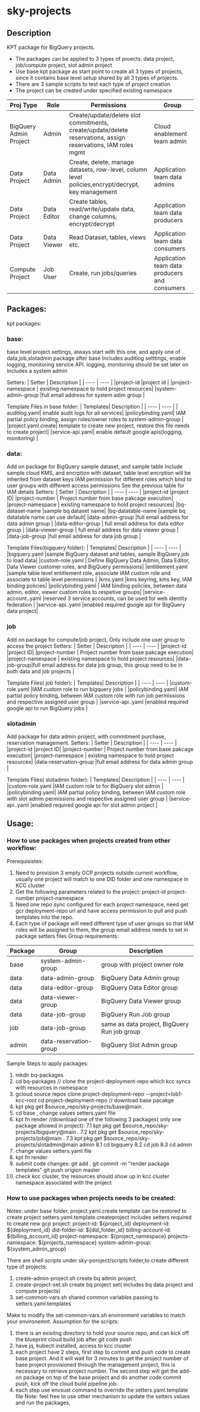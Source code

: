 # sky-projects

## Description
KPT package for BigQuery projects.

* The packages can be applied to 3 types of proects: data project, job/compute project, slot admin project
* Use base kpt package as start point to create all 3 types of projects, since it contains base level setup shared by all 3 types of projects. 
* There are 3 sample scripts to test each type of project creation
* The project can be created under specified existing namespace

| Proj Type     | Role | Permissions | Group |
| ---        |    ----   | ----   | ----   | 
|BigQuery Admin Project  | Admin   |Create/update/delete slot commitments, create/update/delete reservations, assign reservations, IAM roles mgmt |Cloud enablement team admin  | 
|Data Project  | Data Admin |Create, delete, manage datasets, row-level, column level policies,encrypt/decrypt, key management  | Application team data admins   |
|Data Project  |Data Editor  |Create tables, read/write/update data, change columns, encrypt/decrypt  |Application team data producers  |
|Data Project  | Data Viewer   |Read Dataset, tables, views etc.  |Application team data consumers |
|Compute Project  |Job User |Create, run jobs/queries   |Application team data producers and consumers |

## Packages:
kpt packages:
### base: 
base level project settings, always start with this one, and apply one of data,job,slotadmin package after base
Includes auditlog setttings, enable logging, monitoring service API. logging, monitoring should be set later on
Includes a system admin

Setters:
| Setter | Description |
|    ----   | ----   |
|project-id  |project id |
|project-namespace  | existing namespace to hold project resources|
|system-admin-group |full email address for system adim group |

Template Files in base folder:
| Templates| Description |
|    ----   | ----   |
| auditlog.yaml| enable audit logs for all services|
|policybinding.yaml| IAM partial policy binding, assign roles/owner roles to system-admin-group |
|project.yaml.create| template to create new project, restore this file needs to create project|
|service-api.yaml| enable default google apis(logging, monitoring) |

  
### data:
Add on package for BigQuery sample dataset, and sample table
Include sample cloud KMS, and encrption with dataset, table level encrption will be inherited from dataset keys
IAM permission for different roles which bind to user groups with different access permissions
See the previous table for IAM details
Setters:
| Setter | Description |
|    ----   | ----   |
|project-id |project ID|
|project-number | Project number from base pakcage execution|
|project-namespace | existing namespace to hold project resources|
|bq-dataset-name |sample bq dataset name|
|bq-datatable-name |sample bq datatable name can use default|
|data-admin-group |full email address for data admin group |
|data-editor-group | full email address for data editor group |
|data-viewer-group | full email address for data viewer group |
|data-job-group |full email address for data job group |


Template Files(bigquery folder):
| Templates| Description |
|    ----   | ----   |
|bigquery.yaml  |sample BigQuery dataset and tables, sample BigQuery job to load data|
|custom-role.yaml  | Define BigQuery Data Admin, Data Editor, Data Viewer customer roles, and BigQuery permissions|
|entitlement.yaml |sample table level entitlement role, associate IAM custom role and associate to table level permissions |
|kms.yaml |kms keyring, kms key, IAM binding policies|
|policybinding.yaml | IAM binding policies, between data admin, editor, viewer custom roles to respetive groups|
|service-account..yaml  |reserved 3 service accounts, can be used for web identity federation |
|service-api..yaml  |enabled required google api for BigQuery data project|

### job
Add on package for compute/job project, 
Only include one user group to access the project 
Setters:
| Setter | Description |
|    ----   | ----   |
|project-id |project ID|
|project-number | Project number from base pakcage execution|
|project-namespace | existing namespace to hold project resources|
|data-job-group|full email address for data job group, this group need to be in both data and job projects |


Template Files( job folder):
| Templates| Description |
|    ----   | ----   |
|custom-role.yaml  |IAM custom role to run bigquery jobs |
|policybinding.yaml| IAM partial policy binding, between IAM custom role with run job permissions and respective assigned user group |
|service-api..yaml  |enabled required google api to run BigQuery jobs |

### slotadmin
Add package for data admin project, with commitment purchase, reservation management. 
Setters:
| Setter | Description |
|    ----   | ----   |
|project-id |project ID|
|project-number | Project number from base pakcage execution|
|project-namespace | existing namespace to hold project resources|
|data-reservation-group |full email address for data admin group |


Template Files( slotadmin folder):
| Templates| Description |
|    ----   | ----   |
|custom-role.yaml  |IAM custom role to for BigQuery slot admin |
|policybinding.yaml| IAM partial policy binding, between IAM custom role with slot admin permissions and respective assigned user group |
|service-api..yaml  |enabled required google api for slot admin project |


## Usage:
### How to use packages when projects created from other workflow:
Prerequisistes:
1. Need to provision 3 empty GCP projects outside current workflow, usually one project will match to one DID folder and one namespace in KCC cluster
2. Get the following parameters related to the project:
    project-id
    project-number
    project-namespace 
3. Need one repo sync configured for each project namespace, need get gcr deployment-repo url and have access permission to pull and push templates into the repo. 
4. Each type of package will need different type of user groups so that IAM roles will be assigned to them, the group email address needs to set in package setters files
Group requirements: 

| Package | Group | Description | 
|    ----   | ----   | ----   |
|base |system-admin-group |group with project owner role |
|data | data-admin-group|BigQuery Data Admin group |
|data| data-editor-group|BigQuery Data Editor group |
|data| data-viewer-group |BigQuery Data Viewer group |
|data| data-job-group |BigQuery Run Job group |
|job | data-job-group |same as data project, BigQuery Run job group |
|admin| data-reservation-group |BigQuery Slot Admin group |


Sample Steps to apply packages:
1. mkdir bq-packages
2. cd bq-packages
// clone the project-deployment-repo which kcc syncs with resources in namespace
3. gcloud source repos clone project-deployment-repo --project=lob1-kcc-root
cd project-deployment-repo
// download base pacakge
4. kpt pkg get $source_repo/sky-projects/base@main .
5. cd base , change values setters.yaml file
6. kpt fn render
//download one of the following 3 packages( only one package allowed in project):
7.1 kpt pkg get $source_repo/sky-projects/bigquery@main .
7.2 kpt pkg get $source_repo/sky-projects/job@main .
7.3 kpt pkg get $source_repo/sky-projects/slotadmin@main admin
8.1 cd bigquery 
8.2 cd job
8.3 cd admin
9. change values setters.yaml file
10. kpt fn render
11.  submit code changes: 
 git add .
 git commit -m "render package templates"
 git push origion master
12. check kcc cluster, the resources should show up in kcc cluster namespace associated with the project


### How to use packages when projects needs to be created:
Notes:
under base folder, 
project.yaml.create template can be restored to create project
setters.yaml.template.createproject includes setters required to create new gcp project:
   project-id: ${project_id}
   deployment-id: ${deployment_id}
   did-folder-id: ${did_folder_id}
   billing-account-id: ${billing_account_id}
   project-namespace: ${project_namespace}
   projects-namespace: ${projects_namespace}
   system-admin-group: ${system_admin_group}

There are shell scripts under sky-poroject/scripts folder,to create different type of projects: 
1. create-admin-project.sh  create bq admin project, 
2. create-project-set.sh  create bq project set( includes bq data project and compute projects)
3. set-common-vars.sh  shared common variables passing to setters.yaml.templates

Make to modify the set-common-vars.sh environment variables to match your environemnt. 
Assumption for the scripts:
1. there is an exisitng directory to hold your source repo, and can kick off the blueprint cloud build job after git code push
2. have jq, kubectl installed, access to kcc cluster
3. each project have 2 steps, first step to commit and push code to create base project. And it will wait for 3 minutes to get the project number of base project provisioned through the management project, this is necessary to retrieve project number. The second step will get the add-on package on top of the base project and do another code commit push, kick off the cloud build pipeline job. 
5. each step use envsust command to override the setters.yaml.template file
Note: feel free to use other mechanism to update the setters values and run the packages,  










